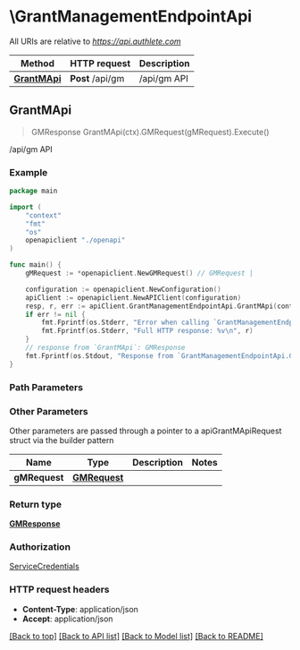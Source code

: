 # \GrantManagementEndpointApi

All URIs are relative to *https://api.authlete.com*

Method | HTTP request | Description
------------- | ------------- | -------------
[**GrantMApi**](GrantManagementEndpointApi.md#GrantMApi) | **Post** /api/gm | /api/gm API



## GrantMApi

> GMResponse GrantMApi(ctx).GMRequest(gMRequest).Execute()

/api/gm API



### Example

```go
package main

import (
    "context"
    "fmt"
    "os"
    openapiclient "./openapi"
)

func main() {
    gMRequest := *openapiclient.NewGMRequest() // GMRequest | 

    configuration := openapiclient.NewConfiguration()
    apiClient := openapiclient.NewAPIClient(configuration)
    resp, r, err := apiClient.GrantManagementEndpointApi.GrantMApi(context.Background()).GMRequest(gMRequest).Execute()
    if err != nil {
        fmt.Fprintf(os.Stderr, "Error when calling `GrantManagementEndpointApi.GrantMApi``: %v\n", err)
        fmt.Fprintf(os.Stderr, "Full HTTP response: %v\n", r)
    }
    // response from `GrantMApi`: GMResponse
    fmt.Fprintf(os.Stdout, "Response from `GrantManagementEndpointApi.GrantMApi`: %v\n", resp)
}
```

### Path Parameters



### Other Parameters

Other parameters are passed through a pointer to a apiGrantMApiRequest struct via the builder pattern


Name | Type | Description  | Notes
------------- | ------------- | ------------- | -------------
 **gMRequest** | [**GMRequest**](GMRequest.md) |  | 

### Return type

[**GMResponse**](GMResponse.md)

### Authorization

[ServiceCredentials](../README.md#ServiceCredentials)

### HTTP request headers

- **Content-Type**: application/json
- **Accept**: application/json

[[Back to top]](#) [[Back to API list]](../README.md#documentation-for-api-endpoints)
[[Back to Model list]](../README.md#documentation-for-models)
[[Back to README]](../README.md)

